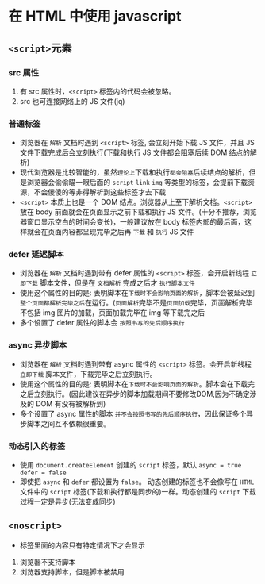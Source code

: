 # 在 HTML 中使用 javascript

## `<script>`元素

### src 属性

1. 有 src 属性时，`<script>` 标签内的代码会被忽略。
2. src 也可连接网络上的 JS 文件(jq)

### 普通标签

* 浏览器在 `解析` 文档时遇到 `<script>` 标签, 会立刻开始下载 JS 文件，并且 JS 文件下载完成后会立刻执行(下载和执行 JS 文件都会阻塞后续 DOM 结点的解析)
* 现代浏览器是比较智能的，虽然`理论上`下载和执行`都会阻塞`后续结点的解析，但是浏览器会偷偷瞄一眼后面的 `script` `link` `img` 等类型的标签，会提前下载资源，不会傻傻的等非得解析到这些标签才去下载
* `<script>` 本质上也是一个 DOM 结点。浏览器从上至下解析文档。`<script>` 放在 body 前面就会在页面显示之前下载和执行 JS 文件。(十分不推荐，浏览器窗口显示空白的时间会变长)，一般建议放在 body 标签内部的最后面，这样就会在页面内容都呈现完毕之后再 `下载` 和 `执行` JS 文件

### defer 延迟脚本

* 浏览器在 `解析` 文档时遇到带有 defer 属性的 `<script>` 标签，会开启新线程 `立即下载` 脚本文件，但是在 `文档解析` 完成之后才 `执行脚本文件`
* 使用这个属性的目的是: 表明脚本在`下载时不会影响页面的解析`，脚本会被延迟到`整个页面都解析完毕之后`在运行。(`页面解析`完毕不是`页面加载`完毕，页面解析完毕不包括 img 图片的加载，页面加载完毕在 img 等下载完之后
* 多个设置了 defer 属性的脚本会 `按照书写的先后顺序执行`

### async 异步脚本

* 浏览器在 `解析` 文档时遇到带有 async 属性的 `<script>` 标签。会开启新线程 `立即下载` 脚本文件，下载完毕之后立刻执行。
* 使用这个属性的目的是: 表明脚本在`下载时不会影响页面的解析`。脚本会在下载完之后立刻执行。(因此建议在异步的脚本加载期间不要修改DOM,因为不确定涉及的 DOM 有没有被解析到)
* 多个设置了 async 属性的脚本 `并不会按照书写的先后顺序执行`，因此保证多个异步脚本之间互不依赖很重要。

### 动态引入的标签

* 使用 `document.createElement` 创建的 `script` 标签，默认 `async = true defer = false`
* 即使把 `async` 和 `defer` 都设置为 `false`。 动态创建的标签也不会像写在 `HTML` 文件中的 `script` 标签(下载和执行都是同步的)一样。动态创建的 `script` 下载过程一定是异步(无法变成同步)

## ```<noscript>```

* 标签里面的内容只有特定情况下才会显示

1. 浏览器不支持脚本
2. 浏览器支持脚本，但是脚本被禁用
